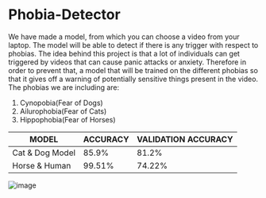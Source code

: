 # Phobia-Detector
We have made a model, from which you can choose a video from your laptop. The model will be able to detect if there is any trigger with respect to phobias. The idea behind this project is that a lot of individuals can get triggered by videos that can cause panic attacks or anxiety. Therefore in order to prevent that, a model that will be trained on the different phobias so that it gives off a warning of potentially sensitive things present in the video.\
The phobias we are including are:
1. Cynopobia(Fear of Dogs)
2. Ailurophobia(Fear of Cats)
3. Hippophobia(Fear of Horses)

| MODEL | ACCURACY | VALIDATION ACCURACY |
| --------------- | --------------- | --------------- |
| Cat & Dog Model | 85.9% | 81.2% |
| Horse & Human | 99.51% | 74.22% |

![image](https://user-images.githubusercontent.com/78225681/178306250-31775d82-0da2-4fd5-a95b-295df149767a.png)
